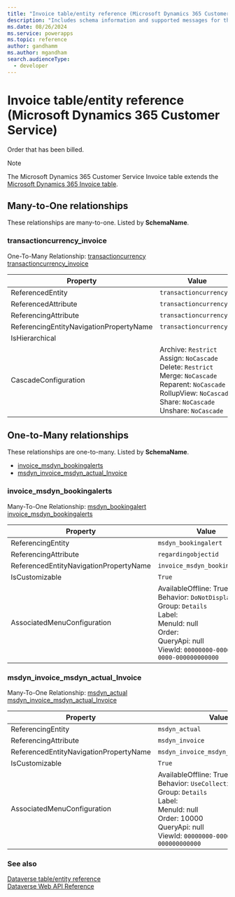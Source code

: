 ```yaml
---
title: "Invoice table/entity reference (Microsoft Dynamics 365 Customer Service)"
description: "Includes schema information and supported messages for the Invoice table/entity with Microsoft Dynamics 365 Customer Service."
ms.date: 08/26/2024
ms.service: powerapps
ms.topic: reference
author: gandhamm
ms.author: mgandham
search.audienceType: 
  - developer
---
```


# Invoice table/entity reference (Microsoft Dynamics 365 Customer Service)

Order that has been billed.

> [!NOTE]
> The Microsoft Dynamics 365 Customer Service Invoice table extends the [Microsoft Dynamics 365 Invoice table](/dynamics365/developer/entities/invoice).




## Many-to-One relationships

These relationships are many-to-one. Listed by **SchemaName**.

### <a name="BKMK_transactioncurrency_invoice"></a> transactioncurrency_invoice

One-To-Many Relationship: [transactioncurrency transactioncurrency_invoice](transactioncurrency.md#BKMK_transactioncurrency_invoice)

|Property|Value|
|---|---|
|ReferencedEntity|`transactioncurrency`|
|ReferencedAttribute|`transactioncurrencyid`|
|ReferencingAttribute|`transactioncurrencyid`|
|ReferencingEntityNavigationPropertyName|`transactioncurrencyid`|
|IsHierarchical||
|CascadeConfiguration|Archive: `Restrict`<br />Assign: `NoCascade`<br />Delete: `Restrict`<br />Merge: `NoCascade`<br />Reparent: `NoCascade`<br />RollupView: `NoCascade`<br />Share: `NoCascade`<br />Unshare: `NoCascade`|


## One-to-Many relationships

These relationships are one-to-many. Listed by **SchemaName**.

- [invoice_msdyn_bookingalerts](#BKMK_invoice_msdyn_bookingalerts)
- [msdyn_invoice_msdyn_actual_Invoice](#BKMK_msdyn_invoice_msdyn_actual_Invoice)

### <a name="BKMK_invoice_msdyn_bookingalerts"></a> invoice_msdyn_bookingalerts

Many-To-One Relationship: [msdyn_bookingalert invoice_msdyn_bookingalerts](msdyn_bookingalert.md#BKMK_invoice_msdyn_bookingalerts)

|Property|Value|
|---|---|
|ReferencingEntity|`msdyn_bookingalert`|
|ReferencingAttribute|`regardingobjectid`|
|ReferencedEntityNavigationPropertyName|`invoice_msdyn_bookingalerts`|
|IsCustomizable|`True`|
|AssociatedMenuConfiguration|AvailableOffline: True<br />Behavior: `DoNotDisplay`<br />Group: `Details`<br />Label: <br />MenuId: null<br />Order: <br />QueryApi: null<br />ViewId: `00000000-0000-0000-0000-000000000000`|

### <a name="BKMK_msdyn_invoice_msdyn_actual_Invoice"></a> msdyn_invoice_msdyn_actual_Invoice

Many-To-One Relationship: [msdyn_actual msdyn_invoice_msdyn_actual_Invoice](msdyn_actual.md#BKMK_msdyn_invoice_msdyn_actual_Invoice)

|Property|Value|
|---|---|
|ReferencingEntity|`msdyn_actual`|
|ReferencingAttribute|`msdyn_invoice`|
|ReferencedEntityNavigationPropertyName|`msdyn_invoice_msdyn_actual_Invoice`|
|IsCustomizable|`True`|
|AssociatedMenuConfiguration|AvailableOffline: True<br />Behavior: `UseCollectionName`<br />Group: `Details`<br />Label: <br />MenuId: null<br />Order: 10000<br />QueryApi: null<br />ViewId: `00000000-0000-0000-0000-000000000000`|



### See also

[Dataverse table/entity reference](../about-entity-reference.md)  
[Dataverse Web API Reference](/power-apps/developer/data-platform/webapi/reference/about)   

